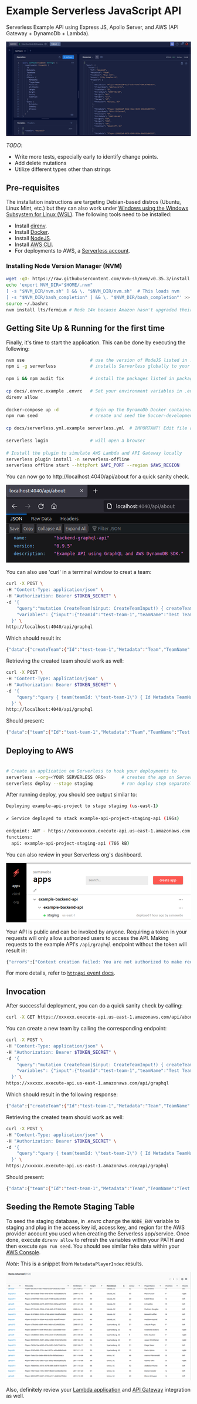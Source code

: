 # Example Serverless JavaScript API

Serverless Example API using Express JS, Apollo Server, and AWS (API Gateway + DynamoDb + Lambda).

![text](docs/api-1.png)

_TODO_:

- Write more tests, especially early to identify change points.
- Add delete mutations
- Utilize different types other than strings

## Pre-requisites

The installation instructions are targeting Debian-based distros (Ubuntu, Linux Mint, etc.) but they can also work under [Windows using the Windows Subsystem for Linux (WSL)](https://docs.microsoft.com/en-us/windows/wsl/about).  The following tools need to be installed:

- Install [direnv](https://direnv.net).
- Install [Docker](https://www.docker.com).
- Install [NodeJS](https://nodejs.org/en/download/).
- Install [AWS CLI](https://docs.aws.amazon.com/cli/latest/userguide/cli-chap-getting-started.html).
- For deployments to AWS, a [Serverless account](https://app.serverless.com/).

### Installing Node Version Manager (NVM)

```bash
wget -qO- https://raw.githubusercontent.com/nvm-sh/nvm/v0.35.3/install.sh | bash
echo 'export NVM_DIR="$HOME/.nvm"
[ -s "$NVM_DIR/nvm.sh" ] && \. "$NVM_DIR/nvm.sh"  # This loads nvm
[ -s "$NVM_DIR/bash_completion" ] && \. "$NVM_DIR/bash_completion"' >> ~/.bashrc
source ~/.bashrc
nvm install lts/fermium # Node 14x because Amazon hasn't upgraded their framework yet :( 
```

## Getting Site Up & Running for the first time

Finally, it's time to start the application.  This can be done by executing the following:

```bash
nvm use                         # use the version of NodeJS listed in .nvmrc
npm i -g serverless             # installs Serverless globally to your lts/fermium install

npm i && npm audit fix          # install the packages listed in package.json.

cp docs/.envrc.example .envrc   # Set your environment variables in .envrc
direnv allow

docker-compose up -d            # Spin up the DynamoDb Docker container
npm run seed                    # create and seed the Soccer-development table

cp docs/serverless.yml.example serverless.yml  # IMPORTANT! Edit file and set your Serverless 'org' and your TOKEN_SECRET

serverless login                # will open a browser

# Install the plugin to simulate AWS Lambda and API Gateway locally
serverless plugin install -n serverless-offline                     
serverless offline start --httpPort $API_PORT --region $AWS_REGION
```

You can now go to http://localhost:4040/api/about for a quick sanity check.

![text](docs/api-2.png)

You can also use 'curl' in a terminal window to creat a team:

```bash
curl -X POST \
-H "Content-Type: application/json" \
-H "Authorization: Bearer $TOKEN_SECRET" \
-d '{
    "query":"mutation CreateTeam($input: CreateTeamInput!) { createTeam(input: $input) { Id Metadata TeamName Arena  } }",
    "variables": {"input":{"teamId":"test-team-1","teamName":"Test Team","arena":"Test Team Arena"}}
  }' \
http://localhost:4040/api/graphql
```

Which should result in:

```bash
{"data":{"createTeam":{"Id":"test-team-1","Metadata":"Team","TeamName":"Test Team","Arena":"Test Team Arena"}}}
```

Retrieving the created team should work as well:

```bash
curl -X POST \
-H "Content-Type: application/json" \
-H "Authorization: Bearer $TOKEN_SECRET" \
-d '{
    "query":"query { team(teamId: \"test-team-1\") { Id Metadata TeamName Arena  } }"
  }' \
http://localhost:4040/api/graphql
```

Should present:

```bash
{"data":{"team":{"Id":"test-team-1","Metadata":"Team","TeamName":"Test Team","Arena":"Test Team Arena"}}}
```

## Deploying to AWS

```bash

# Create an application on Serverless to hook your deployments to
serverless --org=<YOUR SERVERLESS ORG>      # creates the app on Serverless.com, but select 'no' to deploy
serverless deploy --stage staging           # run deploy step separately, we'll deploy to "staging".
```

After running deploy, you should see output similar to:

```bash
Deploying example-api-project to stage staging (us-east-1)

✔ Service deployed to stack example-api-project-staging-api (196s)

endpoint: ANY - https://xxxxxxxxxx.execute-api.us-east-1.amazonaws.com
functions:
  api: example-api-project-staging-api (766 kB)
```

You can also review in your Serverless org's dashboard.

![text](docs/serverless-1.png)

Your API is public and can be invoked by anyone. Requiring a token in your requests will only allow authorized users to access the API.  Making requests to the example API's `/api/graphql` endpoint without the token will result in:

```bash
{"errors":["Context creation failed: You are not authorized to make requests to this API's GraphQL endpoints."]}
```

For more details, refer to [`httpApi` event docs](https://www.serverless.com/framework/docs/providers/aws/events/http-api/).

## Invocation

After successful deployment, you can do a quick sanity check by calling:

```bash
curl -X GET https://xxxxxx.execute-api.us-east-1.amazonaws.com/api/about
```

You can create a new team by calling the corresponding endpoint:

```bash
curl -X POST \
-H "Content-Type: application/json" \
-H "Authorization: Bearer $TOKEN_SECRET" \
-d '{
    "query":"mutation CreateTeam($input: CreateTeamInput!) { createTeam(input: $input) { Id Metadata TeamName Arena  } }",
    "variables": {"input":{"teamId":"test-team-1","teamName":"Test Team","arena":"Test Team Arena"}}
  }' \
https://xxxxxx.execute-api.us-east-1.amazonaws.com/api/graphql
```

Which should result in the following response:

```bash
{"data":{"createTeam":{"Id":"test-team-1","Metadata":"Team","TeamName":"Test Team","Arena":"Test Team Arena"}}}
```

Retrieving the created team should work as well:

```bash
curl -X POST \
-H "Content-Type: application/json" \
-H "Authorization: Bearer $TOKEN_SECRET" \
-d '{
    "query":"query { team(teamId: \"test-team-1\") { Id Metadata TeamName Arena  } }"
  }' \
https://xxxxxx.execute-api.us-east-1.amazonaws.com/api/graphql
```

Should present:

```bash
{"data":{"team":{"Id":"test-team-1","Metadata":"Team","TeamName":"Test Team","Arena":"Test Team Arena"}}}
```

## Seeding the Remote Staging Table

To seed the staging database, in .envrc change the `NODE_ENV` variable to staging and plug in the access key id, access key, and region for the AWS provider account you used when creating the Serverless app/service.  Once done, execute `direnv allow` to refresh the variables within your PATH and then execute `npm run seed`.  You should see similar fake data within your [AWS Console](https://console.aws.amazon.com/dynamodbv2/home).

_Note_:  This is a snippet from `MetadataPlayerIndex` results.

![text](docs/dynamodb-1.png)

Also, definitely review your [Lambda application](https://console.aws.amazon.com/lambda/home) and [API Gateway](https://console.aws.amazon.com/apigateway/main) integration as well.
